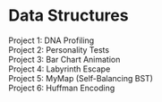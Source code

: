 # Data Structures  
Project 1: DNA Profiling  
Project 2: Personality Tests  
Project 3: Bar Chart Animation  
Project 4: Labyrinth Escape  
Project 5: MyMap (Self-Balancing BST)  
Project 6: Huffman Encoding  
